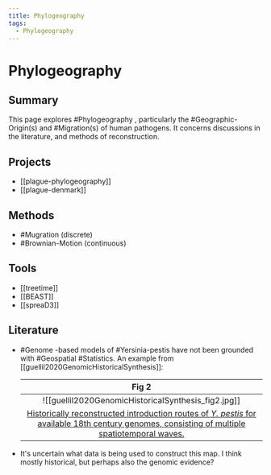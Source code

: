 ```yaml
---
title: Phylogeography
tags: 
  - Phylogeography
---
```


# Phylogeography

## Summary

This page explores #Phylogeography , particularly the #Geographic-Origin(s) and #Migration(s) of human pathogens. It concerns discussions in the literature, and methods of reconstruction.

## Projects

- [[plague-phylogeography]]
- [[plague-denmark]]

## Methods

- #Mugration (discrete)
- #Brownian-Motion (continuous)

## Tools

- [[treetime]]
- [[BEAST]]
- [[spreaD3]]

## Literature

- #Genome -based models of #Yersinia-pestis have not been grounded with #Geospatial #Statistics. An example from [[guellil2020GenomicHistoricalSynthesis]]:

	|                    Fig 2                     |
	|:--------------------------------------------:|
	| ![[guellil2020GenomicHistoricalSynthesis_fig2.jpg]] |
	| [Historically reconstructed introduction routes of _Y. pestis_ for available 18th century genomes, consisting of multiple spatiotemporal waves.](guellil2020GenomicHistoricalSynthesis) |
- It's uncertain what data is being used to construct this map. I think mostly historical, but perhaps also the genomic evidence?
